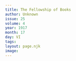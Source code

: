 ```yaml
---
title: The Fellowship of Books
author: Unknown
issue: 25
volume: 4
year: 1917
month: 17
day: VI
tags:
layout: page.njk
image:
---
```

